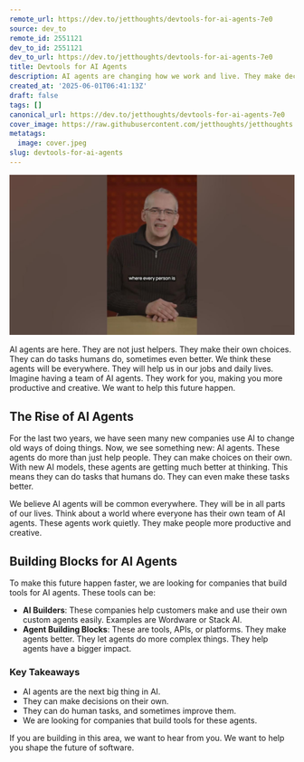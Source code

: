 ```yaml
---
remote_url: https://dev.to/jetthoughts/devtools-for-ai-agents-7e0
source: dev_to
remote_id: 2551121
dev_to_id: 2551121
dev_to_url: https://dev.to/jetthoughts/devtools-for-ai-agents-7e0
title: Devtools for AI Agents
description: AI agents are changing how we work and live. They make decisions and improve human tasks. Learn about the tools and platforms that are building the future of AI agents.
created_at: '2025-06-01T06:41:13Z'
draft: false
tags: []
canonical_url: https://dev.to/jetthoughts/devtools-for-ai-agents-7e0
cover_image: https://raw.githubusercontent.com/jetthoughts/jetthoughts.github.io/master/content/blog/devtools-for-ai-agents/cover.jpeg
metatags:
  image: cover.jpeg
slug: devtools-for-ai-agents
---
```

[![Devtools for AI Agents](file_0.jpg)](https://www.youtube.com/watch?v=yFcWSvR6c14)

AI agents are here. They are not just helpers. They make their own choices. They can do tasks humans do, sometimes even better. We think these agents will be everywhere. They will help us in our jobs and daily lives. Imagine having a team of AI agents. They work for you, making you more productive and creative. We want to help this future happen.

## The Rise of AI Agents

For the last two years, we have seen many new companies use AI to change old ways of doing things. Now, we see something new: AI agents. These agents do more than just help people. They can make choices on their own. With new AI models, these agents are getting much better at thinking. This means they can do tasks that humans do. They can even make these tasks better.

We believe AI agents will be common everywhere. They will be in all parts of our lives. Think about a world where everyone has their own team of AI agents. These agents work quietly. They make people more productive and creative.

## Building Blocks for AI Agents

To make this future happen faster, we are looking for companies that build tools for AI agents. These tools can be:

*   **AI Builders**: These companies help customers make and use their own custom agents easily. Examples are Wordware or Stack AI.
*   **Agent Building Blocks**: These are tools, APIs, or platforms. They make agents better. They let agents do more complex things. They help agents have a bigger impact.

### Key Takeaways

*   AI agents are the next big thing in AI.
*   They can make decisions on their own.
*   They can do human tasks, and sometimes improve them.
*   We are looking for companies that build tools for these agents.

If you are building in this area, we want to hear from you. We want to help you shape the future of software.